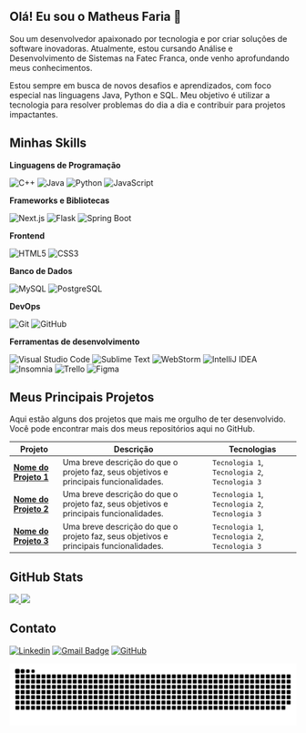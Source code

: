 ## Olá! Eu sou o Matheus Faria 👋

Sou um desenvolvedor apaixonado por tecnologia e por criar soluções de software inovadoras. Atualmente, estou cursando Análise e Desenvolvimento de Sistemas na Fatec Franca, onde venho aprofundando meus conhecimentos.

Estou sempre em busca de novos desafios e aprendizados, com foco especial nas linguagens Java, Python e SQL. Meu objetivo é utilizar a tecnologia para resolver problemas do dia a dia e contribuir para projetos impactantes.

## Minhas Skills

**Linguagens de Programação**

![C++](https://img.shields.io/badge/C%2B%2B-00599C?style=flat&logo=c%2B%2B&logoColor=white)
![Java](https://img.shields.io/badge/Java-ED8B00?style=flat&logo=openjdk&logoColor=white)
![Python](https://img.shields.io/badge/Python-3776AB?style=flat&logo=python&logoColor=white)
![JavaScript](https://img.shields.io/badge/JavaScript-F7DF1E?style=flat&logo=javascript&logoColor=black)

**Frameworks e Bibliotecas**

![Next.js](https://img.shields.io/badge/Next.js-000000?style=flat&logo=nextdotjs&logoColor=white)
![Flask](https://img.shields.io/badge/Flask-000000?style=flat&logo=flask&logoColor=white)
![Spring Boot](https://img.shields.io/badge/Spring%20Boot-6DB33F?style=flat&logo=spring-boot&logoColor=white)

**Frontend**

![HTML5](https://img.shields.io/badge/HTML5-E34F26?style=flat&logo=html5&logoColor=white)
![CSS3](https://img.shields.io/badge/CSS3-1572B6?style=flat&logo=css3&logoColor=white)

**Banco de Dados**

![MySQL](https://img.shields.io/badge/MySQL-4479A1?style=flat&logo=mysql&logoColor=white)
![PostgreSQL](https://img.shields.io/badge/PostgreSQL-4169E1?style=flat&logo=postgresql&logoColor=white)

**DevOps**

![Git](https://img.shields.io/badge/Git-F05032?style=flat&logo=git&logoColor=white)
![GitHub](https://img.shields.io/badge/GitHub-181717?style=flat&logo=github&logoColor=white)

**Ferramentas de desenvolvimento**

![Visual Studio Code](https://img.shields.io/badge/Visual%20Studio%20Code-007ACC?style=flat&logo=visual-studio-code&logoColor=white)
![Sublime Text](https://img.shields.io/badge/Sublime%20Text-FF9800?style=flat&logo=sublime-text&logoColor=white)
![WebStorm](https://img.shields.io/badge/WebStorm-000000?style=flat&logo=webstorm&logoColor=white)
![IntelliJ IDEA](https://img.shields.io/badge/IntelliJ%20IDEA-000000?style=flat&logo=intellij-idea&logoColor=white)
![Insomnia](https://img.shields.io/badge/Insomnia-4000BF?style=flat&logo=insomnia&logoColor=white)
![Trello](https://img.shields.io/badge/Trello-0079BF?style=flat&logo=trello&logoColor=white)
![Figma](https://img.shields.io/badge/Figma-F24E1E?style=flat&logo=figma&logoColor=white)

## Meus Principais Projetos

Aqui estão alguns dos projetos que mais me orgulho de ter desenvolvido. Você pode encontrar mais dos meus repositórios aqui no GitHub.

| Projeto | Descrição | Tecnologias |
|---|---|---|
| **[Nome do Projeto 1](link-para-o-projeto-1)** | Uma breve descrição do que o projeto faz, seus objetivos e principais funcionalidades. | `Tecnologia 1`, `Tecnologia 2`, `Tecnologia 3` |
| **[Nome do Projeto 2](link-para-o-projeto-2)** | Uma breve descrição do que o projeto faz, seus objetivos e principais funcionalidades. | `Tecnologia 1`, `Tecnologia 2`, `Tecnologia 3` |
| **[Nome do Projeto 3](link-para-o-projeto-3)** | Uma breve descrição do que o projeto faz, seus objetivos e principais funcionalidades. | `Tecnologia 1`, `Tecnologia 2`, `Tecnologia 3` |

## GitHub Stats

<a href="https://github.com/omatheusfaria" title="Perfil do Matheus Faria">
  <img height="170em" src="https://github-readme-stats.vercel.app/api?username=omatheusfaria&theme=tokyonight&show_icons=true" />
  <img height="170em" src="https://github-readme-stats.vercel.app/api/top-langs/?username=omatheusfaria&theme=tokyonight&show_icons=true" />
</a>

## Contato

[![Linkedin](https://img.shields.io/badge/-Linkedin-blue?style=flat-square&logo=Linkedin&logoColor=white&link=https://www.linkedin.com/in/matheusfaria-dev/)](https://www.linkedin.com/in/matheusfaria-dev/)
[![Gmail Badge](https://img.shields.io/badge/-Gmail-006bed?style=flat-square&logo=Gmail&logoColor=white&link=mailto:matheus@email.com)](mailto:lampersmatheusdk@gmail.com)
[![GitHub](https://img.shields.io/github/followers/omatheusfaria?label=follow&style=social)](https://github.com/omatheusfaria)
<br>

![Snake animation](https://raw.githubusercontent.com/Platane/snk/output/github-contribution-grid-snake.svg)
